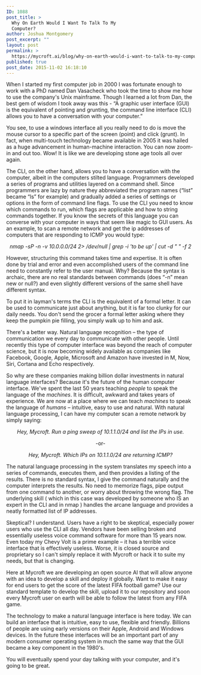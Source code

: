 ```yaml
---
ID: 1088
post_title: >
  Why On Earth Would I Want To Talk To My
  Computer?
author: Joshua Montgomery
post_excerpt: ""
layout: post
permalink: >
  https://mycroft.ai/blog/why-on-earth-would-i-want-to-talk-to-my-computer/
published: true
post_date: 2015-11-02 16:18:10
---
```

When I started my first computer job in 2000 I was fortunate enough to work with a PhD named Dan Vasacheck who took the time to show me how to use the company's Unix mainframe. Though I learned a lot from Dan, the best gem of wisdom I took away was this - “A graphic user interface (GUI) is the equivalent of pointing and grunting, the command line interface (CLI) allows you to have a conversation with your computer.”

You see, to use a windows interface all you really need to do is move the mouse cursor to a specific part of the screen (point) and click (grunt). In fact, when multi-touch technology became available in 2005 it was hailed as a huge advancement in human-machine interaction. You can now zoom-in and out too. Wow! It is like we are developing stone age tools all over again.

The CLI, on the other hand, allows you to have a conversation with the computer, albeit in the computers stilted language. Programmers developed a series of programs and utilities layered on a command shell. Since programmers are lazy by nature they abbreviated the program names (“list” became “ls” for example) and gradually added a series of settings or options in the form of command line flags. To use the CLI you need to know which commands to run, which flags are applicable and how to string commands together. If you know the secrets of this language you can converse with your computer in ways that seem like magic to GUI users. As an example, to scan a remote network and get the ip addresses of computers that are responding to ICMP you would type:
<p align="center"><i>nmap -sP -n -v 10.0.0.0/24 2&gt; /dev/null | grep -i 'to be up' | cut -d " " -f 2</i></p>
However, structuring this command takes time and expertise. It is often done by trial and error and even accomplished users of the command line need to constantly refer to the user manual. Why? Because the syntax is archaic, there are no real standards between commands (does “-n” mean new or null?) and even slightly different versions of the same shell have different syntax.

To put it in layman's terms the CLI is the equivalent of a formal letter. It can be used to communicate just about anything, but it is far too clunky for our daily needs. You don't send the grocer a formal letter asking where they keep the pumpkin pie filling, you simply walk up to him and ask.

There's a better way. Natural language recognition – the type of communication we every day to communicate with other people. Until recently this type of computer interface was beyond the reach of computer science, but it is now becoming widely available as companies like Facebook, Google, Apple, Microsoft and Amazon have invested in M, Now, Siri, Cortana and Echo respectively.

So why are these companies making billion dollar investments in natural language interfaces? Because it's the future of the human computer interface. We've spent the last 50 years teaching <i>people</i> to speak the language of the <i>machines</i>. It is difficult, awkward and takes years of experience. We are now at a place where we can teach <i>machines</i> to speak the language of <i>humans</i> – intuitive, easy to use and natural. With natural language processing, I can have my computer scan a remote network by simply saying:
<p align="center"><i>Hey, Mycroft. Run a ping sweep of 10.1.1.0/24 and list the IPs in use.</i></p>
<p align="center">-or-</p>
<p align="center"><i>Hey, Mycroft. Which IPs on 10.1.1.0/24 are returning ICMP?</i></p>
The natural language processing in the system translates my speech into a series of commands, executes them, and then provides a listing of the results. There is no standard syntax, I give the command naturally and the computer interprets the results. No need to memorize flags, pipe output from one command to another, or worry about throwing the wrong flag. The underlying skill ( which in this case was developed by someone who IS an expert in the CLI and in nmap ) handles the arcane language and provides a neatly formatted list of IP addresses.

Skeptical? I understand. Users have a right to be skeptical, especially power users who use the CLI all day. Vendors have been selling broken and essentially useless voice command software for more than 15 years now. Even today my Chevy Volt is a prime example – it has a terrible voice interface that is effectively useless. Worse, it is closed source and proprietary so I can't simply replace it with Mycroft or hack it to suite my needs, but that is changing.

Here at Mycroft we are developing an open source AI that will allow anyone with an idea to develop a skill and deploy it globally. Want to make it easy for end users to get the score of the latest FIFA football game? Use our standard template to develop the skill, upload it to our repository and soon every Mycroft user on earth will be able to follow the latest from any FIFA game.

The technology to make a natural language interface is here today. We can build an interface that is intuitive, easy to use, flexible and friendly. Billions of people are using early versions on their Apple, Android and Windows devices. In the future these interfaces will be an important part of any modern consumer operating system in much the same way that the GUI became a key component in the 1980's.

You will eventually spend your day talking with your computer, and it's going to be great.